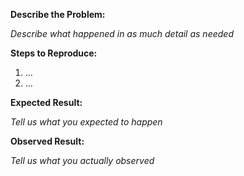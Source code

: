 **Describe the Problem:**  

_Describe what happened in as much detail as needed_

**Steps to Reproduce:**  
1. ...  
2. ...

**Expected Result:**

_Tell us what you expected to happen_

**Observed Result:**

_Tell us what you actually observed_

